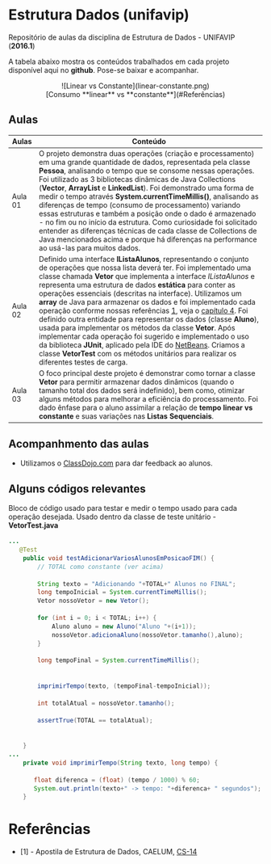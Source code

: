 # Estrutura Dados (unifavip)
Repositório de aulas da disciplina de Estrutura de Dados - UNIFAVIP (**2016.1**)

A tabela abaixo mostra os conteúdos trabalhados em cada projeto disponível aqui no **github**. Pose-se baixar e acompanhar. 

<center>![Linear vs Constante](linear-constante.png)</center>
<center>[Consumo **linear** vs **constante**](#Referências)</center>



## Aulas

| Aulas  | Conteúdo |
| ------------- | ------------- |
| Aula 01  | O projeto demonstra duas operações (criação e processamento) em uma grande quantidade de dados, representada pela classe **Pessoa**, analisando o tempo que se consome nessas operações. Foi utilizado as 3 bibliotecas dinâmicas de Java Collections (**Vector**, **ArrayList** e **LinkedList**). Foi demonstrado uma forma de medir o tempo através **System.currentTimeMillis()**, analisando as diferenças de tempo (consumo de processamento) variando essas estruturas e também a posição onde o dado é armazenado - no fim ou no início da estrutura. Como curiosidade foi solicitado entender as diferenças técnicas de cada classe de Collections de Java mencionados acima e porque há diferenças na performance ao usá-las para muitos dados.  |
| Aula 02  | Definido uma interface **IListaAlunos**, representando o conjunto de operações que nossa lista deverá ter. Foi implementado uma classe chamada **Vetor** que implementa a interface *IListaAlunos* e representa uma estrutura de dados **estática** para conter as operações essenciais (descritas na interface). Utilizamos um **array** de Java para armazenar os dados e foi implementado cada operação conforme nossas referências [1](#Referências), veja o [capítulo 4](https://www.caelum.com.br/apostila-java-estrutura-dados/vetores/). Foi definido outra entidade para representar os dados (classe **Aluno**), usada para implementar os métodos da classe **Vetor**. Após implementar cada operação foi sugerido e implementado o uso da biblioteca **JUnit**, aplicado pela IDE do [NetBeans](https://netbeans.org/). Criamos a classe **VetorTest** com os métodos unitários para realizar os diferentes testes de carga.|
| Aula 03  | O foco principal deste projeto é demonstrar como tornar a classe **Vetor** para permitir armazenar dados dinâmicos (quando o tamanho total dos dados será indefinido), bem como, otimizar alguns métodos para melhorar a eficiência do processamento. Foi dado ênfase para o aluno assimilar a relação de **tempo linear vs constante** e suas variações nas **Listas Sequenciais**. |


## Acompanhmento das aulas

- Utilizamos o [ClassDojo.com](https://www.classdojo.com/pt-br/) para dar feedback ao alunos.


## Alguns códigos relevantes

Bloco de código usado para testar e medir o tempo usado para cada operação desejada. Usado dentro da classe de teste unitário - **VetorTest.java**

```java
...
   @Test
    public void testAdicionarVariosAlunosEmPosicaoFIM() {
        // TOTAL como constante (ver acima)
        
        String texto = "Adicionando "+TOTAL+" Alunos no FINAL";
        long tempoInicial = System.currentTimeMillis();
        Vetor nossoVetor = new Vetor();
        
        for (int i = 0; i < TOTAL; i++) {
            Aluno aluno = new Aluno("Aluno "+(i+1));
            nossoVetor.adicionaAluno(nossoVetor.tamanho(),aluno);
        }
        
        long tempoFinal = System.currentTimeMillis();
       
        
        imprimirTempo(texto, (tempoFinal-tempoInicial));
        
        int totalAtual = nossoVetor.tamanho();
        
        assertTrue(TOTAL == totalAtual);
      
        
    }
...
    private void imprimirTempo(String texto, long tempo) {
        
       float diferenca = (float) (tempo / 1000) % 60;
       System.out.println(texto+" -> tempo: "+diferenca+ " segundos");        
    }
```



# Referências

- [1] - Apostila de Estrutura de Dados, CAELUM, [CS-14](https://www.caelum.com.br/apostila-java-estrutura-dados/)